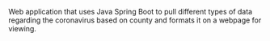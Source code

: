 Web application that uses Java Spring Boot to pull different types of data regarding the coronavirus based on county and formats it on a webpage for viewing.
